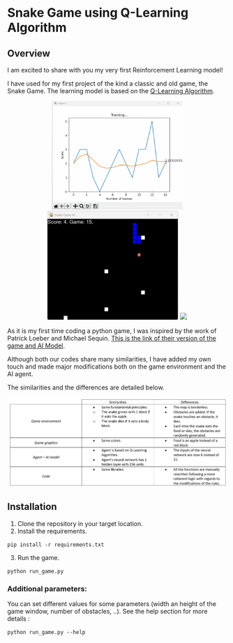 # Snake Game using Q-Learning Algorithm
## Overview

I am excited to share with you my very first Reinforcement Learning model! 


I have used for my first project of the kind a classic and old game, the Snake Game. The learning model is based on the [Q-Learning Algorithm](https://en.wikipedia.org/wiki/Q-learning). 

<p float="left", align="middle">
    <img width="300" height="250" src="screenshots/snake_game_plot.gif">
    <img width="300" height="250" src="screenshots/snake_game.gif">
  <img src="/img3.png" width="100" />
</p>

As it is my first time coding a python game, I was inspired by the work of Patrick Loeber and Michael Sequin. [This is the link of their version of the game and AI Model](https://github.com/python-engineer/snake-ai-pytorch). 

Although both our codes share many similarities, I have added my own touch and made major modifications both on the game environment and the AI agent.

The similarities and the differences are detailed below.

![Table of game similarities and differences](screenshots/table%20of%20similarities.jpg)


## Installation

1. Clone the repository in your target location.
2. Install the requirements.
```
pip install -r requirements.txt
```
3. Run the game.
```
python run_game.py
```

### Additional parameters:
You can set different values for some parameters (width an height of the game window, number of obstacles, ..). See the help section for more details :
```
python run_game.py --help
```
